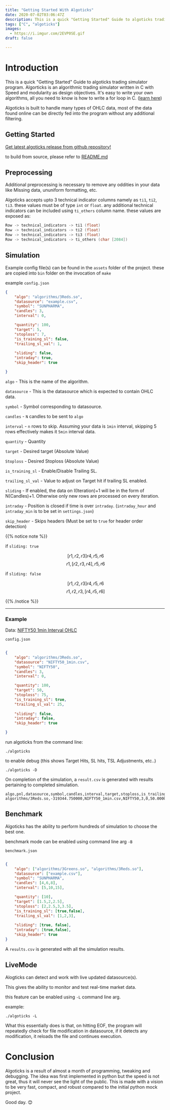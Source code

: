 ```yaml
---
title: "Getting Started With Algoticks"
date: 2020-07-02T03:06:47Z
description: This is a quick "Getting Started" Guide to algoticks trading simulator.
tags: ["C", "algoticks"]
images:
  - https://i.imgur.com/2EVP0SE.gif
draft: false

---
```


# Introduction

This is a quick "Getting Started" Guide to algoticks trading simulator program. Algorticks is an algorithmic trading simulator written in C with Speed and modularity as design objectives. It's easy to write your own algorithms, all you need to know is how to write a for loop in C. ([learn here](https://www.tutorialspoint.com/cprogramming/c_for_loop.htm))

Algoticks is built to handle many types of OHLC data, most of the data found online can be directly fed into the program without any additional filtering.


## Getting Started

[Get latest algoticks release from github repository!](https://github.com/jkotra/algoticks/releases/)

to build from source, please refer to [README.md](https://github.com/jkotra/algoticks/blob/master/README.md)

## Preprocessing

Additional preprocessing is necessary to remove any oddities in your data like Missing data, ununiform formatting, etc.

Algoticks accepts upto 3 technical indicator columns namely as `ti1`, `ti2`, `ti3`. these values must be of type `int` or `float`. any additional technical indicators can be included using `ti_others` column name. these values are exposed as:

```c
Row -> technical_indicators -> ti1 (float)
Row -> technical_indicators -> ti2 (float)
Row -> technical_indicators -> ti3 (float)
Row -> technical_indicators -> ti_others (char [2084])
```

## Simulation

Example config file(s) can be found in the `assets` folder of the project. these are copied into `bin` folder on the invocation of `make`

example `config.json`

```json
{
    "algo": "algorithms/3Reds.so",
    "datasource": "example.csv",
    "symbol": "SUNPHARMA",
    "candles": 3,
    "interval": 0,

    "quantity": 100,
    "target": 5,
    "stoploss": 7,
    "is_training_sl": false,
    "trailing_sl_val": 1,
    
    "sliding": false,
    "intraday": true,
    "skip_header": true

}
```

`algo` - This is the name of the algorithm.

`datasource` - This is the datasource which is expected to contain OHLC data.

`symbol` - Symbol corresponding to datasource.

`candles` - `N` candles to be sent to `algo`

`interval` - `n` rows to skip. Assuming your data is `1min` interval, skipping 5 rows effectively makes it `5min` interval data.

`quantity` - Quantity

`target` - Desired target (Absolute Value)

`Stoploss` - Desired Stoploss (Absolute Value)

`is_training_sl` - Enable/Disable Trailing SL.

`trailing_sl_val` - Value to adjust on Target hit if trailing SL enabled.

`sliding` - If enabled, the data on I(Iteration)+1 will be in the form of N(Candles)+1. Otherwise only new rows are processed on every iteration.

`intraday` - Position is closed if time is over `intraday`. (`intraday_hour` and `intraday_min` is to be set in `settings.json`)

`skip_header` - Skips headers (Must be set to `true` for header order detection)


{{% notice note %}}

if `sliding: true`

$$\ [r1, r2, r3]r4,r5,r6 $$
$$\ r1, [r2, r3,r4],r5,r6 $$

if `sliding: false`

$$\ [r1, r2, r3]r4,r5,r6 $$
$$\ r1, r2, r3,[r4,r5,r6] $$

{{% /notice %}}

---

### Example

Data: [NIFTY50 1min Interval OHLC](https://drive.google.com/file/d/19sH22KV4X_reuf7wg2AWLXqVLSfqVs0K/view?usp=sharing)

`config.json`

```json

{
    "algo": "algorithms/3Reds.so",
    "datasource": "NIFTY50_1min.csv",
    "symbol": "NIFTY50",
    "candles": 3,
    "interval": 0,

    "quantity": 100,
    "target": 50,
    "stoploss": 75,
    "is_training_sl": true,
    "trailing_sl_val": 25,
    
    "sliding": false,
    "intraday": false,
    "skip_header": true

}

```

run algoticks from the command line:
```
./algoticks
```

to enable debug (this shows Target Hits, SL hits, TSL Adjustments, etc..)

```
./algoticks -D
```

On completion of the simulation, a `result.csv` is generated with results pertaining to completed simulation.

```csv
algo,pnl,datasource,symbol,candles,interval,target,stoploss,is_trailing_sl,trailing_sl_val,quantity,sliding,intraday,buy_signals,sell_signals,neutral_signals,trgt_hits,sl_hits,b_trgt_hits,s_trgt_hits,b_sl_hits,s_sl_hits,peak,bottom
algorithms/3Reds.so,-319344.750000,NIFTY50_1min.csv,NIFTY50,3,0,50.000000,75.000000,1,25.000000,100,0,0,0,380,1119,89,253,0,89,0,253,127930.085938,-346939.656250
```

## Benchmark

Algoticks has the ability to perform hundreds of simulation to choose the best one.

benchmark mode can be enabled using command line arg `-B`

`benchmark.json`


```json

{
    "algo": ["algorithms/3Greens.so", "algorithms/3Reds.so"],
    "datasource": ["example.csv"],
    "symbol": "SUNPHARMA",
    "candles": [4,6,8],
    "interval": [5,10,15],

    "quantity": [10],
    "target": [1.5,2,2.5],
    "stoploss": [2,2.5,3,3.5],
    "is_training_sl": [true,false],
    "trailing_sl_val": [1,2,3],
    
    "sliding": [true, false],
    "intraday": [true,false],
    "skip_header": true
}

```

A `results.csv` is generated with all the simulation results.


## LiveMode


Alogticks can detect and work with live updated datasource(s).

This gives the ability to monitor and test real-time market data.

this feature can be enabled using `-L` command line arg.

example:

`./algoticks -L`

What this essentially does is that, on hitting EOF, the program will repeatedly check for file modification in datasource, if it detects any modification, it reloads the file and continues execution.


# Conclusion

Algoticks is a result of almost a month of programming, tweaking and debugging. The idea was first implemented in python but the speed is not great, thus it will never see the light of the public. This is made with a vision to be very fast, compact, and robust compared to the initial python mock project.

Good day. :blush:
